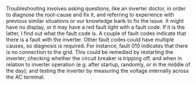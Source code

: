 Troubleshooting involves asking questions, like an inverter doctor, in order to diagnose the root-cause and fix it, and referring to experience with previous similar situations or our knowledge bank to fix the issue. It might have no display, or it may have a red fault light with a fault code. If it is the latter, I find out what the fault code is. A couple of fault codes indicate that there is a fault with the inverter. Other fault codes could have multiple causes, so diagnosis is required. For instance, fault 010 indicates that there is no connection to the grid. This could be remedied by restarting the inverter; checking whether the circuit breaker is tripping off, and when in relation to inverter operation (e.g. after startup, randomly, or in the middle of the day); and testing the inverter by measuring the voltage internally across the AC terminal.
